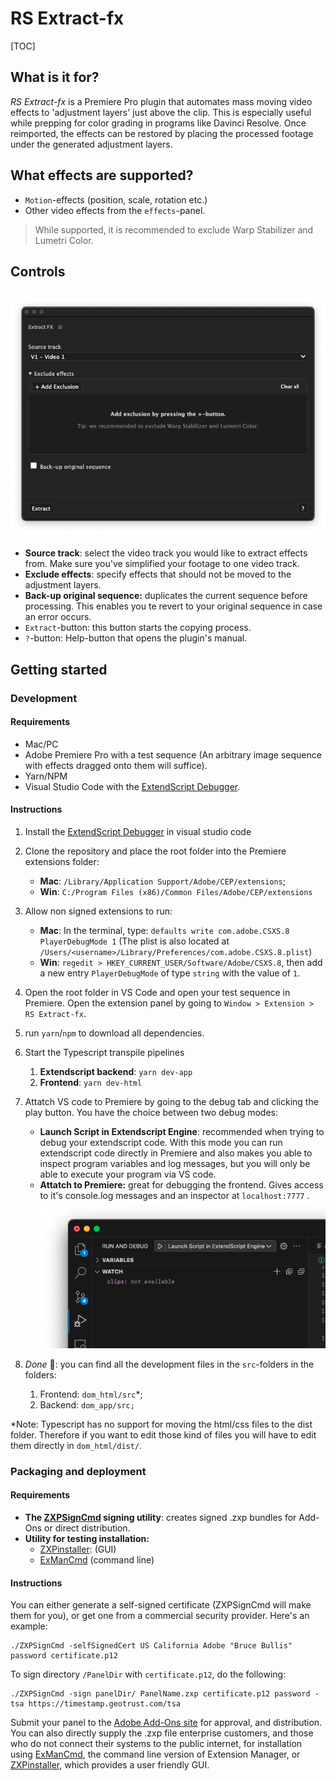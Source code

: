 # RS Extract-fx

[TOC]

## What is it for?

*RS Extract-fx* is a Premiere Pro plugin that automates mass moving video effects to 'adjustment layers' just above the clip. This is especially useful while prepping for color grading in programs like Davinci Resolve. Once reimported, the effects can be restored by placing the processed footage under the generated adjustment layers. 

## What effects are supported?

- `Motion`-effects (position, scale, rotation etc.)
- Other video effects from the `effects`-panel.

> While supported, it is recommended to exclude Warp Stabilizer and Lumetri Color.

## Controls

## ![program](payloads/program.png)

- **Source track**: select the video track you would like to extract effects from. Make sure you've simplified your footage to one video track.
- **Exclude effects**: specify effects that should not be moved to the adjustment layers.
- **Back-up original sequence:** duplicates the current sequence before processing. This enables you te revert to your original sequence in case an error occurs.
- `Extract`-button: this button starts the copying process.
- `?`-button: Help-button that opens the plugin's manual. 

## Getting started
### Development
#### Requirements
- Mac/PC 
- Adobe Premiere Pro with a test sequence (An arbitrary image sequence with effects dragged onto them will suffice).
- Yarn/NPM
- Visual Studio Code with the [ExtendScript Debugger](https://marketplace.visualstudio.com/items?itemName=Adobe.extendscript-debug).

#### Instructions
1. Install the [ExtendScript Debugger](https://marketplace.visualstudio.com/items?itemName=Adobe.extendscript-debug) in visual studio code
2. Clone the repository and place the root folder into the Premiere extensions folder:
    - **Mac**: `/Library/Application Support/Adobe/CEP/extensions`;
    - **Win**: `C:/Program Files (x86)/Common Files/Adobe/CEP/extensions`
3. Allow non signed extensions to run:
    - **Mac**: In the terminal, type: `defaults write com.adobe.CSXS.8 PlayerDebugMode 1` 
      (The plist is also located at `/Users/<username>/Library/Preferences/com.adobe.CSXS.8.plist`)
    - **Win**: `regedit > HKEY_CURRENT_USER/Software/Adobe/CSXS.8`, then add a new entry `PlayerDebugMode` of type `string` with the value of `1`.
4. Open the root folder in VS Code and open your test sequence in Premiere. Open the extension panel by going to `Window > Extension > RS Extract-fx`.
5. run `yarn`/`npm` to download all dependencies.
6. Start the Typescript transpile pipelines
    1. **Extendscript backend**: `yarn dev-app`
    2. **Frontend**: `yarn dev-html`

7. Attatch VS code to Premiere by going to the debug tab and clicking the play button. You have the choice between two debug modes:
    - **Launch Script in Extendscript Engine**: recommended when trying to debug your extendscript code. With this mode you can run extendscript code directly in Premiere and also makes you able to inspect program variables and log messages, but you will only be able to execute your program via VS code.
    - **Attatch to Premiere:** great for debugging the frontend. Gives access to it's console.log messages and an inspector at `localhost:7777` .
      ![vs-code-screenshot](payloads/vs-code-screenshot.png)
8. *Done* 🎉: you can find all the development files in the `src`-folders in the folders:
    1. Frontend: `dom_html/src`*;
    2. Backend: `dom_app/src;`

*Note: Typescript has no support for moving the html/css files to the dist folder. Therefore if you want to edit those kind of files you will have to edit them directly in `dom_html/dist/`. 
### Packaging and deployment

#### Requirements
-   **The [ZXPSignCmd](https://github.com/Adobe-CEP/CEP-Resources/tree/master/ZXPSignCMD/4.0.7) signing utility**: creates signed .zxp bundles for Add-Ons or direct distribution.
-   **Utility for testing installation:**
    -   [ZXPinstaller](https://zxpinstaller.com/): (GUI)
    -   [ExManCmd](https://www.adobeexchange.com/resources/28) (command line)


#### Instructions

You can either generate a self-signed certificate (ZXPSignCmd will make them for
you), or get one from a commercial security provider. Here's an example:

~~~~~~~~~~~~~~~~~~~~~~~~~~~~~~~~~~~~~~~~~~~~~~~~~~~~~~~~~~~~~~~~~~~~~~~~~~~~~~~~
./ZXPSignCmd -selfSignedCert US California Adobe "Bruce Bullis" password certificate.p12
~~~~~~~~~~~~~~~~~~~~~~~~~~~~~~~~~~~~~~~~~~~~~~~~~~~~~~~~~~~~~~~~~~~~~~~~~~~~~~~~

To sign directory `/PanelDir` with `certificate.p12`, do the following:

~~~~~~~~~~~~~~~~~~~~~~~~~~~~~~~~~~~~~~~~~~~~~~~~~~~~~~~~~~~~~~~~~~~~~~~~~~~~~~~~
./ZXPSignCmd -sign panelDir/ PanelName.zxp certificate.p12 password -tsa https://timestamp.geotrust.com/tsa
~~~~~~~~~~~~~~~~~~~~~~~~~~~~~~~~~~~~~~~~~~~~~~~~~~~~~~~~~~~~~~~~~~~~~~~~~~~~~~~~

Submit your panel to the [Adobe Add-Ons site](https://www.adobeexchange.com/producer) for approval, and distribution. You can also directly supply the .zxp file enterprise customers, and those who do not connect their systems to the public internet, for installation using [ExManCmd](https://www.adobeexchange.com/resources/28), the command line version of Extension Manager, or [ZXPinstaller](https://zxpinstaller.com/), which provides a user friendly GUI.
